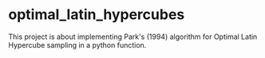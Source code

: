 # optimal_latin_hypercubes
This project is about implementing Park's (1994) algorithm for Optimal Latin Hypercube sampling in a python function.
